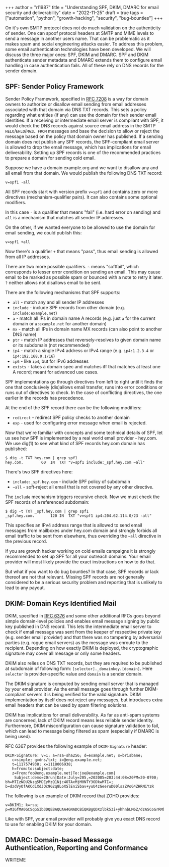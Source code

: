 +++
author = "rl1987"
title = "Understanding SPF, DKIM, DMARC for email security and deliverability"
date = "2022-11-25"
draft = true
tags = ["automation", "python", "growth-hacking", "security", "bug-bounties"]
+++

On it's own SMTP protocol does not do much validation on the authenticity of sender.
One can spoof protocol headers at SMTP and MIME levels to send a message in another
users name. That can be problematic as it makes spam and social engineering attacks 
easier. To address this problem, some email authentication technologies have been
developed. We will discuss the three major ones: SPF, DKIM and DMARC. SPF and DKIM
authenticate sender metadata and DMARC extends them to configure email handling
in case authentication fails. All of these rely on DNS records for the sender domain.

SPF: Sender Policy Framework
----------------------------

Sender Policy Framework, specified in [RFC 7208](https://www.rfc-editor.org/rfc/rfc7208)
is a way for domain owners to authorize or disallow email sending from email addresses
associated with that domain via DNS TXT records. This sets a policy regarding what entities
(if any) can use the domain for their sender email identities. If a receiving or intermediate email
server is compliant with SPF, it would check the DNS records against source email address
in the SMTP `HELO`/`EHLO`/`MAIL FROM` messages and base the decision to allow or reject 
the message based on the policy that domain owner has published. If a sending domain does
not publish any SPF records, the SPF-compliant email server is allowed to drop the email
message, which has implications for email deliverability. Setting up SPF records is one
of the recommended practices to prepare a domain for sending cold email.

Suppose we have a domain example.org and we want to disallow any and all email from that
domain. We would publish the following DNS TXT record:

```
v=spf1 -all
```

All SPF records start with version prefix `v=spf1` and contains zero or more 
directives (mechanism-qualifier pairs). It can also contains some optional modifiers.

In this case `-` is a qualifier that means "fail" (i.e. hard error on sending) and `all` 
is a mechanism that matches all sender IP addresses.

On the other, if we wanted everyone to be allowed to use the domain for email sending,
we could publish this:

```
v=spf1 +all
```

Now there's a qualifier `+` that means "pass", thus email sending is allowed from all
IP addresses.

There are two more possible qualifiers. `~` means "softfail", which corresponds to lesser
error condition on sending an email. This may cause email to be marked as possible spam
or bounced with a note to retry it later. `?` neither allows not disallows email to be
sent.

There are the following mechanisms that SPF supports:

* `all` - match any and all sender IP addresses
* `include` - include SPF records from other domain (e.g. `include:example.net`)
* `a` - match all IPs in domain name A records (e.g. just `a` for the current domain or
`a:example.net` for another domain)
* `mx` - match all IPs in domain name MX records (can also point to another DNS name)
* `ptr` - match IP addresses that reversely-resolves to given domain name or its subdomain 
(not recommended)
* `ip4` - match a single IPv4 address or IPv4 range (e.g. `ip4:1.2.3.4` or `ip4:192.168.0.1/16`)
* `ip6` - like `ip4`, but for IPv6 addresses
* `exists` - takes a domain spec and matches iff that matches at least one A record; meant 
for advanced use cases.

SPF implementations go through directives from left to right until it finds the one
that conclusively (dis)allows email transfer, runs into error conditions or runs out
of directives to check. In the case of conflicting directives, the one earlier in the
records has precedence.

At the end of the SPF record there can be the following modifiers:

* `redirect` - redirect SPF policy checks to another domain
* `exp` - used for configuring error message when email is rejected.

Now that we're familiar with concepts and some technical details of SPF, let us see
how SPF is implemented by a real world email provider - hey.com. We use dig(1)
to see what kind of SPF records hey.com domain has published:

```
$ dig -t TXT hey.com | grep spf1
hey.com.		60	IN	TXT	"v=spf1 include:_spf.hey.com ~all"
```

There's two SPF directives here:

* `include:_spf.hey.com` - include SPF policy of subdomain
* `~all` - soft-reject all email that is not covered by any other directive.

The `include` mechanism triggers recursive check. Now we must check the SPF records
of a referenced subdomain:

```
$ dig -t TXT _spf.hey.com | grep spf1
_spf.hey.com.		120	IN	TXT	"v=spf1 ip4:204.62.114.0/23 -all"
```

This specifies an IPv4 address range that is allowed to send email messages
from mailboxes under hey.com domain and strongly forbids all email traffic
to be sent from elsewhere, thus overriding the `~all` directive in the previous
record.

If you are growth hacker working on cold emails campaigns it is strongly
recommended to set up SPF for all your outreach domains. Your email provider
will most likely provide the exact instructions on how to do that.

But what if you want to do bug bounties? In that case, SPF records or lack
thereof are not that relevant. Missing SPF records are not generally considered
to be a serious security problem and reporting that is unlikely to lead to any
payout.

DKIM: Domain Keys Identified Mail
---------------------------------

DKIM, specified in [RFC 6376](https://www.rfc-editor.org/rfc/rfc6376) and some
other additional RFCs goes beyond simple domain-level policies and enables 
email message signing by public key published in DNS record. This lets the
intermediate email server to check if email message was sent from the
keeper of respective private key (e.g. sender email provider) and that there 
was no tampering by adversarial parties (e.g. rogue email servers) as the 
message was enroute to the recipient. Depending on how exactly DKIM is deployed,
the cryptographic signature may cover all message or only some headers.

DKIM also relies on DNS TXT records, but they are required to be published
at subdomain of following form: `[selector]._domainkey.[domain]`. Here
`selector` is provider-specific value and `domain` is a sender domain.

The DKIM signature is computed by sending email server that is managed
by your email provider. As the email message goes through further 
DKIM-compliant servers it is being verified for the valid signature. 
DKIM implementation by itself does not reject any messages, but introduces 
extra email headers that can be used by spam filtering solutions. 

DKIM has implications for email deliverability. As far as anti-spam systems
are concerned, lack of DKIM record means less reliable sender identity.
Furthermore, DKIM misconfiguration can cause signature validation to fail,
which can lead to message being filtered as spam (especially if DMARC is 
being used).

RFC 6367 provides the following example of `DKIM-Signature` header:

```
DKIM-Signature: v=1; a=rsa-sha256; d=example.net; s=brisbane;
   c=simple; q=dns/txt; i=@eng.example.net;
   t=1117574938; x=1118006938;
   h=from:to:subject:date;
   z=From:foo@eng.example.net|To:joe@example.com|
    Subject:demo=20run|Date:July=205,=202005=203:44:08=20PM=20-0700;
bh=MTIzNDU2Nzg5MDEyMzQ1Njc4OTAxMjM0NTY3ODkwMTI=;
b=dzdVyOfAKCdLXdJOc9G2q8LoXSlEniSbav+yuU4zGeeruD00lszZVoG4ZHRNiYzR
```

The following is an example of DKIM record that ZOHO provides:

```
v=DKIM1; k=rsa; p=MIGfMA0GCSqGSIb3DQEBAQUAA4GNADCBiQKBgQDXzlbk53i+yhhnbLM6Z/dzASCoGrRMbnMJzFsJK9Q17cHVDqmSUjQkNMfBhMD0JgwZcuUpHBE2aTVzwaLEQXRkR7BDOLBY+JpGjtJ45sjI9rmlN/4ntJLFEzuGaaHDp/XyR3eORKSt2QBHs9OM9U8zMoXCQc1+MW6vbtYJeWhacwIDAQAB
```

Like with SPF, your email provider will probably give you exact DNS
record to use for enabling DKIM for your domain.

DMARC: Domain-based Message Authentication, Reporting and Conformance
---------------------------------------------------------------------

WRITEME
